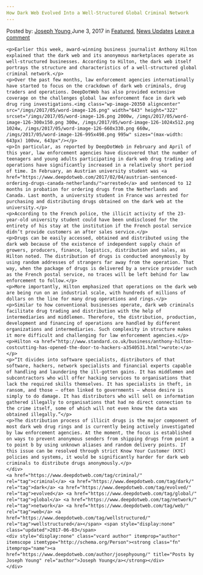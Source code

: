 ```yaml
---
How Dark Web Evolved Into a Well-Structured Global Criminal Network
---
```

<article class="post-listing post-20342 post type-post status-publish format-standard has-post-thumbnail hentry  tag-criminal tag-dark tag-evolved tag-global tag-network tag-web tag-wellstructured">
    <div class="post-inner">
        <span>Posted by: <a href="https://www.deepdotweb.com/author/josephyoung/" title="">Joseph Young </a></span>
    <span>June 3, 2017</span>
    <span>in <a href="https://www.deepdotweb.com/category/deepdot-news/" rel="category tag">Featured</a>, <a href="https://www.deepdotweb.com/category/news-updates/" rel="category tag">News Updates</a></span>
    <span><a href="https://www.deepdotweb.com/2017/06/03/dark-web-evolved-well-structured-global-criminal-network/#respond">Leave a comment</a></span>
    </p>
    <div class="clear"></div>
    
    <p>Earlier this week, award-winning business journalist Anthony Hilton explained that the dark web and its anonymous marketplaces operate as well-structured businesses. According to Hilton, the dark web itself portrays the structure and characteristics of a well-structured global criminal network.</p>
    <p>Over the past few months, law enforcement agencies internationally have started to focus on the crackdown of dark web criminals, drug traders and operations. DeepDotWeb has also provided extensive coverage on the challenges global law enforcement face in dark web drug ring investigations.<img class="wp-image-20350 aligncenter" src="/imgs/2017/05/word-image-126.png" width="643" height="322" srcset="/imgs/2017/05/word-image-126.png 2000w, /imgs/2017/05/word-image-126-300x150.png 300w, /imgs/2017/05/word-image-126-1024x512.png 1024w, /imgs/2017/05/word-image-126-660x330.png 660w, /imgs/2017/05/word-image-126-995x498.png 995w" sizes="(max-width: 643px) 100vw, 643px"/></p>
    <p>In particular, as reported by DeepDotWeb in February and April of this year, law enforcement agencies have discovered that the number of teenagers and young adults participating in dark web drug trading and operations have significantly increased in a relatively short period of time. In February, an Austrian university student was <a href="https://www.deepdotweb.com/2017/02/04/austrian-sentenced-ordering-drugs-canada-netherlands/">arrested</a> and sentenced to 12 months in probation for ordering drugs from the Netherlands and Canada. Last month, a university student in France was arrested for purchasing and distributing drugs obtained on the dark web at the university.</p>
    <p>According to the French police, the illicit activity of the 23-year-old university student could have been undisclosed for the entirety of his stay at the institution if the French postal service didn’t provide customers an after sales service.</p>
    <p>Drugs can be easily accessed, obtained and distributed using the dark web because of the existence of independent supply chain of growers, producers, finance, logistics, distribution and sales, as Hilton noted. The distribution of drugs is conducted anonymously by using random addresses of strangers far away from the operation. That way, when the package of drugs is delivered by a service provider such as the French postal service, no traces will be left behind for law enforcement to follow.</p>
    <p>More importantly, Hilton emphasized that operations on the dark web are being run on an industrial scale, with hundreds of millions of dollars on the line for many drug operations and rings.</p>
    <p>Similar to how conventional businesses operate, dark web criminals facilitate drug trading and distribution with the help of intermediaries and middlemen. Therefore, the distribution, production, development and financing of operations are handled by different organizations and intermediaries. Such complexity in structure makes it more difficult and challenging for law enforcement agencies.</p>
    <p>Hilton <a href="http://www.standard.co.uk/business/anthony-hilton-costcutting-has-opened-the-door-to-hackers-a3540531.html">wrote:</a></p>
    <p>“It divides into software specialists, distributors of that software, hackers, network specialists and financial experts capable of handling and laundering the ill-gotten gains. It has middlemen and subcontractors who will offer hacking services to organisations that lack the required skills themselves. It has specialists in theft, in ransom, and those — often linked to governments — whose desire is simply to do damage. It has distributors who will sell on information gathered illegally to organisations that had no direct connection to the crime itself, some of which will not even know the data was obtained illegally.”</p>
    <p>The distribution process of illicit drugs is the major component of most dark web drug rings and is currently being actively investigated by law enforcement agencies. At the moment, the focus is established on ways to prevent anonymous senders from shipping drugs from point a to point b by using unknown aliases and random delivery points. If this issue can be resolved through strict Know Your Customer (KYC) policies and systems, it would be significantly harder for dark web criminals to distribute drugs anonymously.</p>
    </div>
    <a href="https://www.deepdotweb.com/tag/criminal/" rel="tag">criminal</a> <a href="https://www.deepdotweb.com/tag/dark/" rel="tag">dark</a> <a href="https://www.deepdotweb.com/tag/evolved/" rel="tag">evolved</a> <a href="https://www.deepdotweb.com/tag/global/" rel="tag">global</a> <a href="https://www.deepdotweb.com/tag/network/" rel="tag">network</a> <a href="https://www.deepdotweb.com/tag/web/" rel="tag">web</a> <a href="https://www.deepdotweb.com/tag/wellstructured/" rel="tag">wellstructured</a></span> <span style="display:none" class="updated">2017-06-03</span>
    <div style="display:none" class="vcard author" itemprop="author" itemscope itemtype="http://schema.org/Person"><strong class="fn" itemprop="name"><a href="https://www.deepdotweb.com/author/josephyoung/" title="Posts by Joseph Young" rel="author">Joseph Young</a></strong></div>
    </div>
</article>

